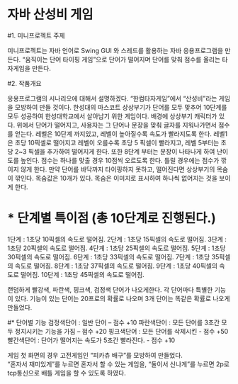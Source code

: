 # 자바 산성비 게임

#1. 미니프로젝트 주제 

미니프로젝트는 자바 언어로 Swing GUI 와 스레드를 활용하는 자바 응용프로그램을 만든다.
“움직이는 단어 타이핑 게임”으로 단어가 떨어지며 단어를 맞춰 점수를 올리는 타자게임을 만든다. 

#2. 작품개요

 응용프로그램의 시나리오에 대해서 설명하겠다. “한컴타자게임”에서 “산성비”라는 게임을 모방하여 만들 것이다. 한성대의 마스코트 상상부기가 단어를 모두 맞추어 10단계를 모두 성공하여 한성대학교에서 살아남기 위한 게임이다. 배경에 상상부기 캐릭터가 있다. 
 위에서 단어가 떨어지고, 사용자는 그 단어나 문장을 맞춰 글자를 지워나가면서 점수를 얻는다. 레벨은 10단계 까지있고, 레벨이 높아질수록 속도가 빨라지도록 한다. 레벨1은 초당 10픽셀로 떨어지고 레벨이 오를수록 초당 5 픽셀이 빨라지고, 레벨 5부터는 초당 2~3 픽셀을 추가하여 떨어지게 한다. 
또한 8단계 부터는 문장이 나타나게 하여 난이도를 높인다. 점수는 하나를 맞출 경우 10점씩 오르도록 한다. 틀릴 경우에는 점수가 깎이지 않게 한다. 만약 단어를 바닥까지 타이핑하지 못하고, 떨어진다면 상상부기의 목숨이 깎인다. 목숨값은 10개가 있다. 목숨은 이미지로 표시하여 하나씩 없어지는 것을 보이게 한다. 

# * 단계별 특이점 (총 10단계로 진행된다.)

 1단계 : 1초당 10픽셀의 속도로 떨어짐.
 2단계 : 1초당 15픽셀의 속도로 떨어짐.
 3단계 : 1초당 20픽셀의 속도로 떨어짐. 
 4단계 : 1초당 25픽셀의 속도로 떨어짐. 
 5단계 : 1초당 30픽셀의 속도로 떨어짐. 
 6단계 : 1초당 33픽셀의 속도로 떨어짐. 
 7단계 : 1초당 35픽셀의 속도로 떨어짐. 
 8단계 : 1초당 37픽셀의 속도로 떨어짐.
 9단계 : 1초당 40픽셀의 속도로 떨어짐.
10단계 : 1초당 45픽셀의 속도로 떨어짐.

  랜덤하게 빨강색, 파란색, 핑크색, 검정색 단어가 나오게한다. 각 단어마다 특별한 기능이 있다. 
기능이 있는 단어는 20프로의 확률로 나오며 3개 단어는 똑같은 확률로 나오게 만들었다.  

 #* 단어별 기능 
 검정색단어 : 일반 단어 – 점수 +10 
 파란색단어 : 모든 단어를 3초간 모두 정지시키는 기능을 가짐 – 점수 +20
 핑크색단어 : 모든 단어를 삭제시킨 - 점수 +50
 빨간색단어 : 단어가 떨어지는 속도가 5초간 빨라진다. - 점수 +10 
 
 
  게임 첫 화면의 경우 고전게임인 “피카츄 배구”를 모방하여 만들었다.   
 “혼자서 재미있게”를 누르면 혼자서 할 수 있는 게임을, 
 “둘이서 신나게”를 누르면 2p로 tcp통신으로 배틀 게임을 할 수 있도록 하였다.
 
 
 
